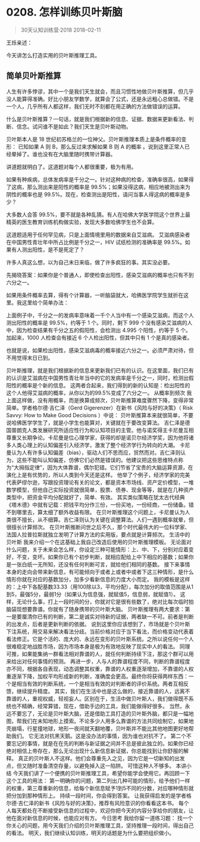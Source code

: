 # 0208. 怎样训练贝叶斯脑
> 30天认知训练营·2018
2018-02-11

王烁亲述：

今天讲怎么打造实用的贝叶斯推理工具。

## 简单贝叶斯推算
人生有许多悖谬，其中一个是我们天生就会，而且习惯性地做贝叶斯推算，但几乎没人能算得准确。好比小朋友学数学，就算会了公式，还是永远粗心总做错。不是一个人，几乎所有人都这样，我们无时不刻都在用正确的方法做错误的运算。

什么是贝叶斯推算？一句话，就是我们根据新的信息、证据、数据来更新看法、判断、信念。试问谁不是如此？我们天生是贝叶斯动物。

贝叶斯本人是 18 世纪初苏格兰的一位神父。贝叶斯推理本质上是条件概率的变形： 已知如果 A 则 B，那么反过来求解如果 B 则 A 的概率 。说到这里正常人已经晕掉了。谁也没有在大脑里随时携带计算器。

讲道题就明白了。这道题对每个人都很重要，极为有用。

如果有种疾病，总体发病率是千分之一。针对这种病的检查，准确率很高，如果得了这病，那么测出来是阳性的概率是 99.5%；如果没得这病，相应地被测出来为阴性的概率也是 99.5%。现在，检查测出是阳性，请问当事人得这病的概率是多少？

大多数人会答 99.5%，要不就是各种乱猜。有人在哈佛大学医学院这个世界上最精英的医生教育训练机构做实验，发现大多数哈佛学生也不会算。

这道题适用于任何罕见病，只是上面情境里用的数据来自艾滋病。 艾滋病感染者在中国男性青壮年中所占比例是千分之一，HIV 试纸检测的准确率是 99.5%。如果有人测出阳性，是不是死定了？

许多人真这么想，以为自己末日来临，做了许多疯狂的事。其实没必要。

先揭晓答案：如果你是个普通人，即使检查出阳性，感染艾滋病的概率也只有不到六分之一。

如果用条件概率去算，得有个计算器，一听脑袋就大，哈佛医学院学生就折在这里。我这里给个简单办法：

上面例子中，千分之一的发病率意味着一千个人当中有一个感染艾滋病，而这个人测出阳性的概率是 99.5%，约等于 1 个。同时，剩下 999 个没有感染艾滋病的人中，因为检查结果有千分之五的假阳性，会检测出 4.995 个阳性，约等于 5 个。加起来，1000 人检查会有接近 6 个人检出阳性，但其中只有 1 个是真的感染者。

也就是说，如果检出阳性，感染艾滋病毒的概率接近六分之一。必须严肃对待，但不用觉得末日已到。

贝叶斯推理，就是我们根据新的信息来更新我们已有的认识。在这里面，我们已有的认识是艾滋病在中国男性青壮年当中的它的发病率是千分之一，同时，检测出假阳性的概率是个新的信息。
这两者合起来，我们得到的新的认知是：检出阳性的这个人他得艾滋病的概率，从你以为的99.5%变成了六分之一。
从概率到频次
我上面这样做，没有用概率，而是换算成频次，贝叶斯推算难度骤然下降，变得非常简单。学者格尔德·吉仁泽（Gerd Gigerenzer）在新书《风险与好的决策》（ Risk Savvy: How to Make Good Decisions ）中说：
贝叶斯推算本来就很简单，不要说哈佛医学学生了，就是小学生也能算对，关键就在于要改变算法。
吉仁泽是德国普朗克人类发展研究所适应性行为和认知项目的主管。他与诺奖得主卡尼曼互相尊重又长期争论。卡尼曼是位心理学家，获得的却是诺贝尔经济学奖，因为他将诸多人类心理上的认知偏差引入经济学，激发了整个经济学行为转向的大潮。
卡尼曼认为人有许多认知偏差（bias），驱动人们不思而应，贸然而对。吉仁泽则认为，这些不能叫认知偏差，仿佛它们必然是错误的。他建议把这些思维特点称为“大拇指定律”，因为大体靠谱，偶尔犯错。它们节省了宝贵的大脑运算资源，在演化上是有优势的，所以人类到今天还是这样。
他举了个例子，经济学家的完美代表萨缪尔逊，写跟投资理论有关的论文，都是资本市场线、资产定价模型，一堆数学模型，但他自己实际投资就很简单，股票、债券、现金等等，就是在几种资产类型中，把资金平均分配就好了，简单、有效。
其实类似策略在犹太古代经典《塔木德》中就有记载：把钱平均分作三份，一份买地，一份经商，一份储备。错不到哪里去，算太细了额外收益有限。
在贝叶斯推理这个问题上，卡尼曼认为人类很不擅长，从不细算。吉仁泽则认为关键在调整算法。人们一遇到概率就晕，但很擅长计算频次。
在贝叶斯推断问世之后不久，那个时代最伟大的一位科学家、法国人拉普拉斯就独立发明了计算方法的实用版，要点就是计算频次。
生活中的贝叶斯
我来介绍一个在这基础上我自己改造后使用的贝叶斯推理模板。
无论面对什么问题，关于未来会怎么样，你设定三种可能情形：上、中、下，分别对应着变好，不变，变坏。如果你已有个初步判断，就相应配给上中下相应的基数；如果你是一张白纸一无所知，还没有任何判断可言，就给他们相同的基数。
接下来事情本身的走向会带来新信息，有可能倾向于或者上或者中或者下这三种情形，是什么情形你就在对应的基数加分，加多少看新信息的力度大小而定。
我的模板是这样的：上中下各配基数33.33（用100除以3，平均分配），每次加分的取值范围是从1到5，最强5分，最弱1分（如果认为信息强，就赋值5，信息弱，就赋值1）。
这样，无论什么事，打上一段时间的分，你就对它是很有些数了，绝对比每次临时拍脑袋现想要靠谱。你就有了随身携带的贝叶斯大脑。
贝叶斯推理有两大要求：第一是要厘清你已有的判断，第二是诚实对待新的证据，两者缺一不可。前者是判断的出发点，后者是更新判断的依据。
说到这里你应该想到了，市场就是个贝叶斯下注系统，用交易来解决看法分歧。当前价格对应于当下看法，而价格变动代表着看法修正。它是个活的、庞大的、永远在变形的贝叶斯系统。之所以说任何一个人很难稳定地战胜市场，因为市场本身是极为有效地反映了现实中人的看法。
同理可推，如果能集纳一群看法相对靠谱的人，就任何判断持续下注，那这个群可以用来给出对任何事情的预测。
再进一步，人与人的靠谱程度不同，判断的靠谱程度亦不同，根据各自表现，动态调整其权重，靠谱的人权重逐渐增加，不靠谱的人权重逐渐下降，加权平均形成新的判断，准确度会更高。最终你将获得两样东西：一个是相当有效的判断系统，一个是相当有效的对判断者的评价系统。两者互相反馈，继续提升精度。
其实，我们在生活中也是这么做的，接近靠谱的人，远离不靠谱的人，重视权威，轻视妄人。区别在于，生活中做贝叶斯人，我们做得既不系统也不精确，经常算错，现在，借助手边的工具，我们能做得好很多。
当然，永远不要忘了，无论是贝叶斯大脑，还是借助工具打造的贝叶斯外脑，都只是一幅地图，帮我们在未知地形上摸索。不论多少人用多么靠谱的方法共同绘制它，如果地壳崩塌，行星撞地球，地形一夜间就天翻地覆，贝叶斯并不能比其他地图更好地帮助我们。
它无法对抗黑天鹅。这是没办法的事情，因为谁也对抗不了。
第二个不要忘记的事情，就是在在先的判断与新证据之间并不总是彼此独立的。如果你已经绝对相信上帝存在，那么无论出现什么新信息新证据，你总能找到让你舒服的解释。
真正的贝叶斯人不这样。他们会尊重先入之见，因为它是一切新知的出发点，但又随时准备清空存量，以避免掉入这一陷阱。
可惜这种人不够多。
本讲小结
今天我们讲了一个便携的贝叶斯推理工具，希望你能学会使用它。再回顾一下这个工具的用法：
第一明确你的问题，第二列出几种可能的情形，给予他们一样的权重，第三尊重新的信息，给每个新信息赋予1到5不同的分数，对应哪种情形就把分加到那种情形上。 持续一段时间，你会得到答案。
让我获得启发的是学者格尔德·吉仁泽的新书《风险与好的决策》，推荐有风险意识的你看看这本书。
每个人每天都处在不断接受新信息的过程中，欢迎你把今天的内容分享给你的朋友，让他在面对新信息的时候，也能应对有方。
今日思考
我给你留一道练习题： 找一个你关心的问题，用今天我们介绍的贝叶斯推理工具，坚持推理一段时间，得出自己的看法。
明天，我们继续认知训练，明天的话题是为什么要把组织做小。